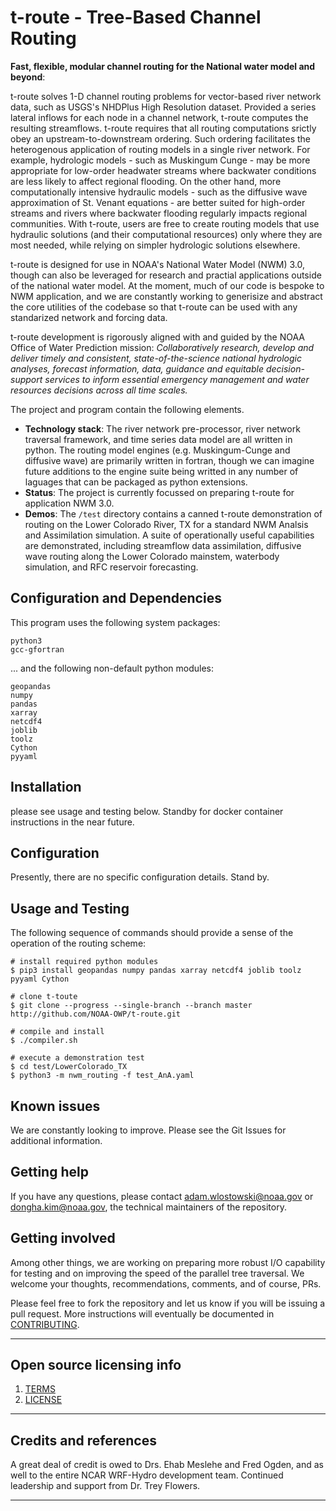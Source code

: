# t-route - Tree-Based Channel Routing 

**Fast, flexible, modular channel routing for the National water model and beyond**:  

t-route solves 1-D channel routing problems for vector-based river network data, such as USGS's NHDPlus High Resolution dataset. Provided a series lateral inflows for each node in a channel network, t-route computes the resulting streamflows. t-route requires that all routing computations srictly obey an upstream-to-downstream ordering. Such ordering facilitates the heterogenous application of routing models in a single river network. For example, hydrologic models - such as Muskingum Cunge - may be more appropriate for low-order headwater streams where backwater conditions are less likely to affect regional flooding. On the other hand, more computationally intensive hydraulic models - such as the diffusive wave approximation of St. Venant equations - are better suited for high-order streams and rivers where backwater flooding regularly impacts regional communities. With t-route, users are free to create routing models that use hydraulic solutions (and their computational resources) only where they are most needed, while relying on simpler hydrologic solutions elsewhere. 

t-route is designed for use in NOAA's National Water Model (NWM) 3.0, though can also be leveraged for research and practial applications outside of the national water model. At the moment, much of our code is bespoke to NWM application, and we are constantly working to generisize and abstract the core utilities of the codebase so that t-route can be used with any standarized network and forcing data.

t-route development is rigorously aligned with and guided by the NOAA Office of Water Prediction mission: *Collaboratively research, develop and deliver timely and consistent, state-of-the-science national hydrologic analyses, forecast information, data, guidance and equitable decision-support services to inform essential emergency management and water resources decisions across all time scales.*  

The project and program contain the following elements. 
  - **Technology stack**: The river network pre-processor, river network traversal framework, and time series data model are all written in python. The routing model engines (e.g. Muskingum-Cunge and diffusive wave) are primarily written in fortran, though we can imagine future additions to the engine suite being writted in any number of laguages that can be packaged as python extensions. 
  - **Status**:  The project is currently focussed on preparing t-route for application NWM 3.0.
  - **Demos**: The `/test` directory contains a canned t-route demonstration of routing on the Lower Colorado River, TX for a standard NWM Analsis and Assimilation simulation. A suite of operationally useful capabilities are demonstrated, including streamflow data assimilation, diffusive wave routing along the Lower Colorado mainstem, waterbody simulation, and RFC reservoir forecasting. 

## Configuration and Dependencies

This program uses the following system packages:
```
python3
gcc-gfortran
```

... and the following non-default python modules:
```
geopandas 
numpy 
pandas 
xarray 
netcdf4 
joblib
toolz
Cython
pyyaml
```

## Installation

please see usage and testing below. Standby for docker container instructions in the near future.

## Configuration

Presently, there are no specific configuration details. Stand by.

## Usage and Testing
The following sequence of commands should provide a sense of the operation of the routing scheme:

```
# install required python modules
$ pip3 install geopandas numpy pandas xarray netcdf4 joblib toolz pyyaml Cython

# clone t-toute
$ git clone --progress --single-branch --branch master http://github.com/NOAA-OWP/t-route.git

# compile and install
$ ./compiler.sh

# execute a demonstration test
$ cd test/LowerColorado_TX
$ python3 -m nwm_routing -f test_AnA.yaml
```

## Known issues

We are constantly looking to improve. Please see the Git Issues for additional information.

## Getting help

If you have any questions, please contact adam.wlostowski@noaa.gov or dongha.kim@noaa.gov, the technical maintainers of the repository. 

## Getting involved

Among other things, we are working on preparing more robust I/O capability for testing and on improving the speed of the parallel tree traversal. We welcome your thoughts, recommendations, comments, and of course, PRs. 

Please feel free to fork the repository and let us know if you will be issuing a pull request. 
More instructions will eventually be documented in [CONTRIBUTING](contributing.md).


----

## Open source licensing info
1. [TERMS](TERMS.md)
2. [LICENSE](LICENSE)


----

## Credits and references

A great deal of credit is owed to Drs. Ehab Meslehe and Fred Ogden, and as well to the entire NCAR WRF-Hydro development team. Continued leadership and support from Dr. Trey Flowers.

----
